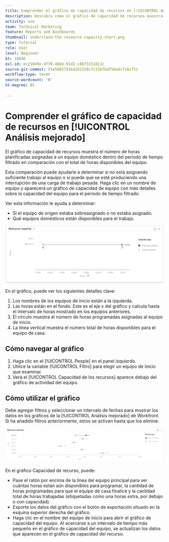 ```yaml
---
title: Comprender el gráfico de capacidad de recursos en [!UICONTROL Análisis mejorado]
description: Descubra cómo el gráfico de capacidad de recursos muestra el número de horas programadas asignadas a un equipo doméstico dentro del período de tiempo filtrado en comparación con el total de horas disponibles del equipo.
activity: use
team: Technical Marketing
feature: Reports and Dashboards
thumbnail: understand-the-resource-capacity-chart.png
type: Tutorial
role: User
level: Beginner
kt: 10046
exl-id: ec21049e-4f39-4bb4-91d2-c8873151811c
source-git-commit: 55e5065741b4252158c7c33b7bdf56adc7c8cf51
workflow-type: tm+mt
source-wordcount: '0'
ht-degree: 0%

---
```


# Comprender el gráfico de capacidad de recursos en [!UICONTROL Análisis mejorado]

El gráfico de capacidad de recursos muestra el número de horas planificadas asignadas a un equipo doméstico dentro del período de tiempo filtrado en comparación con el total de horas disponibles del equipo.

Esta comparación puede ayudarle a determinar si no está asignando suficiente trabajo al equipo o si puede que se esté produciendo una interrupción de una carga de trabajo pesada. Haga clic en un nombre de equipo y aparecerá un gráfico de capacidad de equipo con más detalles sobre la capacidad del equipo para el período de tiempo filtrado.

Ver esta información le ayuda a determinar:

* Si el equipo de origen estaba sobreasignado o no estaba asignado.
* Qué equipos domésticos están disponibles para el trabajo.

![Imagen que muestra un gráfico de capacidad de recursos con números en las áreas descritas en las viñetas siguientes](assets/section-3-2.png)

En el gráfico, puede ver los siguientes detalles clave:

1. Los nombres de los equipos de inicio están a la izquierda.
1. Las horas están en el fondo. Este es el eje x del gráfico y calcula hasta el intervalo de horas mostrado en los equipos anteriores.
1. El círculo muestra el número de horas programadas asignadas al equipo de inicio.
1. La línea vertical muestra el número total de horas disponibles para el equipo de casa.

## Cómo navegar al gráfico

1. Haga clic en el [!UICONTROL People] en el panel izquierdo.
1. Utilice la variable [!UICONTROL Filtro] para elegir un equipo de Inicio que examinar.
1. Verá el [!UICONTROL Capacidad de los recursos] aparece debajo del gráfico de actividad del equipo.

## Cómo utilizar el gráfico

Debe agregar filtros y seleccionar un intervalo de fechas para mostrar los datos en los gráficos de la [!UICONTROL Análisis mejorado] de Workfront. Si ha añadido filtros anteriormente, estos se activan hasta que los elimine.

![Una imagen que muestra un gráfico de capacidad de recursos](assets/section-3-3.png)

En el gráfico Capacidad de recurso, puede:

* Pase el ratón por encima de la línea del equipo principal para ver cuántas horas están aún disponibles para programar, la cantidad de horas programadas para que el equipo de casa finalice y la cantidad total de horas trabajadas (etiquetadas como una horas extra, por debajo o con capacidad).
* Exporte los datos del gráfico con el botón de exportación situado en la esquina superior derecha del gráfico.
* Haga clic en el nombre del equipo de inicio para abrir el gráfico de capacidad del equipo. Al acercarse a un intervalo de tiempo más pequeño en el gráfico de capacidad del equipo, se actualizan los datos que aparecen en el gráfico de capacidad del recurso.
